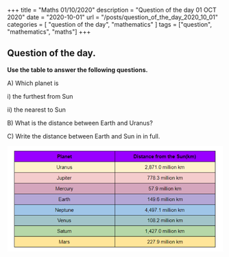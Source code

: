 +++
title = "Maths 01/10/2020"
description = "Question of the day 01 OCT 2020"
date = "2020-10-01"
url = "/posts/question_of_the_day_2020_10_01"
categories = [ "question of the day", "mathematics" ]
tags = ["question", "mathematics", "maths"]
+++

## Question of the day.
 
 
**Use the table to answer the following questions.**

A) Which planet is 

i) the furthest from Sun

ii) the nearest to Sun

B) What is the distance between Earth and Uranus?

C) Write the distance between Earth and Sun in in full.



![Question](/images/distance_20201001.png)

